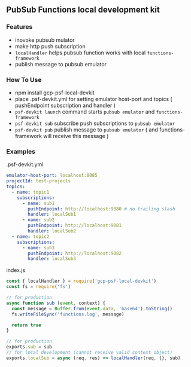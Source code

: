 ## PubSub Functions local development kit

### Features

 * inovoke pubsub mulator
 * make http push subscription
 * `localHandler` helps pubsub function works with local `functions-framework`
 * publish message to pubsub emulator

### How To Use

 * npm install gcp-psf-local-devkit
 * place .psf-devkit.yml for setting emulator host-port and topics ( pushEndpoint subscription and handler )
 * `psf-devkit launch` command starts `pubsub emulator` and `functions-framework`
 * `psf-devkit sub` subscribe push subscriptions to `pubsub emulator`
 * `psf-devkit pub` publish message to `pubsub emulator` ( and functions-framework will receive this message )

### Examples

.psf-devkit.yml

```yaml
emulator-host-port: localhost:8085
projectId: test-projects
topics:
  - name: topic1
    subscriptions:
      - name: sub1
        pushEndpoint: http://localhost:9080 # no trailing slash
        handler: localSub1
      - name: sub2
        pushEndpoint: http://localhost:9081
        handler: localSub2
  - name: topic2
    subscriptions:
      - name: sub3
        pushEndpoint: http://localhost:9082
        handler: localSub3
```

index.js

```javascript
const { localHandler } = require('gcp-psf-local-devkit')
const fs = require('fs')

// for production
async function sub (event, context) {
  const message = Buffer.from(event.data, 'base64').toString()
  fs.writeFileSync('functions.log', message)

  return true
}

// for production
exports.sub = sub
// for local development (cannot receive valid context object)
exports.localSub = async (req, res) => localHandler(req, {}, sub)
```
